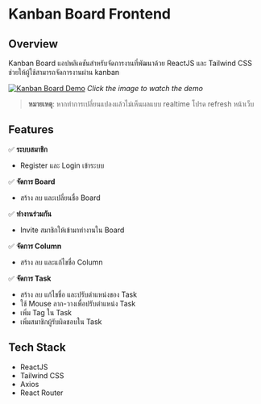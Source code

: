 # Kanban Board Frontend

## Overview
Kanban Board แอปพลิเคชันสำหรับจัดการงานที่พัฒนาด้วย ReactJS และ Tailwind CSS ช่วยให้ผู้ใช้สามารถจัดการงานผ่าน kanban  

[![Kanban Board Demo](https://img.youtube.com/vi/l2wbuyJe5bA/0.jpg)](https://youtu.be/l2wbuyJe5bA)
*Click the image to watch the demo*

> **หมายเหตุ**: หากทำการเปลี่ยนแปลงแล้วไม่เห็นผลแบบ realtime โปรด refresh หน้าเว็บ

## Features
✅ **ระบบสมาชิก**
- Register และ Login เข้าระบบ

✅ **จัดการ Board**
- สร้าง ลบ และเปลี่ยนชื่อ Board

✅ **ทำงานร่วมกัน**
- Invite สมาชิกให้เข้ามาทำงานใน Board

✅ **จัดการ Column**
- สร้าง ลบ และแก้ไขชื่อ Column

✅ **จัดการ Task**
- สร้าง ลบ แก้ไขชื่อ และปรับตำแหน่งของ Task
- ใช้ Mouse ลาก-วางเพื่อปรับตำแหน่ง Task
- เพิ่ม Tag ใน Task
- เพิ่มสมาชิกผู้รับผิดชอบใน Task

## Tech Stack
- ReactJS
- Tailwind CSS
- Axios
- React Router
